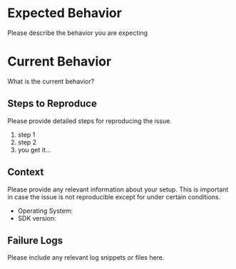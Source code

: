 # Expected Behavior

Please describe the behavior you are expecting

# Current Behavior

What is the current behavior?

## Steps to Reproduce

Please provide detailed steps for reproducing the issue.

1. step 1
2. step 2
3. you get it...

## Context

Please provide any relevant information about your setup. This is important in case the issue is not reproducible except for under certain conditions.

- Operating System:
- SDK version:

## Failure Logs

Please include any relevant log snippets or files here.
